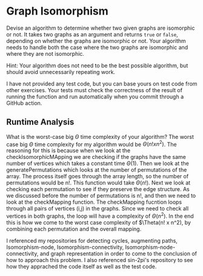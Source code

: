 # Graph Isomorphism

Devise an algorithm to determine whether two given graphs are isomorphic or not.
It takes two graphs as an argument and returns `true` or `false`, depending on
whether the graphs are isomorphic or not. Your algorithm needs to handle both
the case where the two graphs are isomorphic and where they are not isomorphic.

Hint: Your algorithm does not need to be the best possible algorithm, but should
avoid unnecessarily repeating work.

I have not provided any test code, but you can base yours on test code from
other exercises. Your tests must check the correctness of the result of running
the function and run automatically when you commit through a GitHub action.

## Runtime Analysis

What is the worst-case big $\Theta$ time complexity of your algorithm?
The worst case big $\Theta$ time complexity for my algorithm would be $\Theta (n! x n^2)$. The reasoning for this is because when we look at the checkIsomorphicMApping we are checking if the graphs have the same number of vertices which takes a constant time $\Theta(1)$. Then we look at the generatePermutations which looks at the number of permutations of the array. The process itself goes through the array length, so the number of permutations would be n!. This function would take $\Theta(n!)$. Next we look at checking each permutation to see if they preserve the edge structure. As we discussed before the number of permutations is n!, and then we need to look at the checkMapping function. The checkMapping fucntion loops through all pairs of vertices (i,j) in the graphs. Since we need to check all vertices in both graphs, the loop will have a complexity of $\Theta(n^2)$. In the end this is how we come to the worst case complexity of $\Theta(n! x n^2), by combining each permutation and the overall mapping. 

I referenced my repositories for detecting cycles, augmenting paths, Isomorphism-node, Isomorphism-connectivity, Isomorphism-node-connectivity, and graph representation in order to come to the conclusion of how to approach this problem. I also referenced sin-2pi's repository to see how they apprached the code itself as well as the test code. 